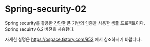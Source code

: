 # Spring-security-02

Spring security를 활용한 간단한 폼 기반의 인증을 사용한 샘플 프로젝트이다.
Spring secuirty 6.2 버전을 사용했다.

자세한 설명은 https://ospace.tistory.com/952 에서 참조하시기 바랍니다.
